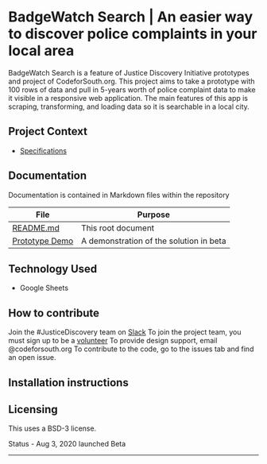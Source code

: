 # BadgeWatch Search | An easier way to discover police complaints in your local area 

BadgeWatch Search is a feature of Justice Discovery Initiative prototypes and project of CodeforSouth.org. This project aims to take a prototype with 100 rows of data and pull in 5-years worth of police complaint data to make it visible in a responsive web application. The main features of this app is scraping, transforming, and loading data so it is searchable in a local city. 

## Project Context

* [Specifications](https://docs.google.com/document/d/1S4mxMGBGdSeSwo1NnW0-uCeyw9oy-_4C30kOtWjQk_c/edit?usp=sharing)
## Documentation

Documentation is contained in Markdown files within the repository

| File          | Purpose |
| ------------- | -----------|
| [README.md](README.md) | This root document |
| [Prototype Demo](http://badgewatch.org) | A demonstration of the solution in beta |

## Technology Used
* Google Sheets 

## How to contribute

Join the #JusticeDiscovery team on [Slack](http://cfm-invite.herokuapp.com/)
To join the project team, you must sign up to be a [volunteer](https://codeforsouth.org/volunteer/)
To provide design support, email @codeforsouth.org
To contribute to the code, go to the issues tab and find an open issue.


## Installation instructions


## Licensing
This uses a BSD-3 license. 

Status - Aug 3, 2020 launched Beta 

--------------------


